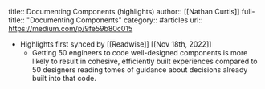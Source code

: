 title:: Documenting Components (highlights)
author:: [[Nathan Curtis]]
full-title:: "Documenting Components"
category:: #articles
url:: https://medium.com/p/9fe59b80c015

- Highlights first synced by [[Readwise]] [[Nov 18th, 2022]]
	- Getting 50 engineers to code well-designed components is more likely to result in cohesive, efficiently built experiences compared to 50 designers reading tomes of guidance about decisions already built into that code.